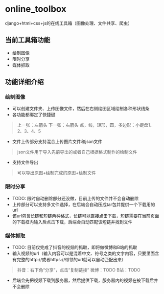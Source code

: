# online_toolbox
django+html+css+js的在线工具箱（图像处理、文件共享、爬虫）

## 当前工具箱功能
* 绘制图像
* 限时分享
* 媒体抓取

## 功能详细介绍
### 绘制图像
* 可以创建文件夹、上传图像文件，然后在右侧绘图区域绘制各种形状线条
* 各功能都绑定了快捷键
> 上一张：左箭头 下一张：右箭头
> 点，线，矩形，圆，多边形：小键盘1、2、3、4、5
* 文件上传部分支持混合上传图片文件和json文件
> json文件用于导入先前导出的或者自己根据格式制作的绘制文件
* 支持文件导出
> 可以导出原图+绘制完成的原图+绘制文件

### 限时分享
* TODO: 限时自动删除部分还没做，目前上传的文件并不会自动删除
* 上传部分可以支持多文件选择，在后端会自动压成tar包并提供一个下载用的url
* 该url包含长链和短链两种格式，长链可以直接点击下载，短链需要在当前页面的下载框内输入后点击下载，后端会自动匹配该短链并找到文件

### 媒体抓取
* TODO: 目前仅完成了抖音的视频的抓取，即将做微博和B站的抓取
* 输入视频的url（输入内容可以是混着中文、符号之类的文字内容，只要里面含有完整的http://或者https://带领的url就可以自动匹配出来）
> 抖音：右下角“分享”，点击“复制链接”
> 微博：TODO
> B站：TODO
* 后端会先把视频下载到服务器，然后提供下载，服务器内的视频在被下载后并不会删除
